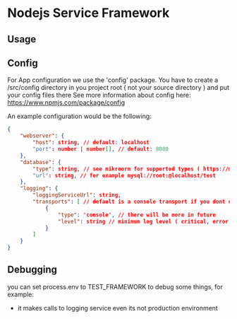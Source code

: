 # Nodejs Service Framework

## Usage

## Config

For App configuration we use the 'config' package.
You have to create a /src/config directory in you project root ( not your source directory ) and put your config files there
See more information about config here: https://www.npmjs.com/package/config

An example configuration would be the following:

```json
{
    "webserver": {
        "host": string, // default: localhost
        "port": number | number[], // default: 8080
    },
    "database": {
        "type": string, // see mikroorm for supported types ( https://mikro-orm.io/docs/configuration/#driver )
        "url": string, // for example mysql://root:@localhost/test
    },
    "logging": {
        "loggingServiceUrl": string,
        "transports": [ // default is a console transport if you dont defined otherwise
            {
                "type": 'console', // there will be more in future
                "level": string // minimum log level ( critical, error, warning, info, framework, debug, silly ) // default is framework
            }
        ]
    }
}
```

## Debugging

you can set process.env to TEST_FRAMEWORK to debug some things, for example:

- it makes calls to logging service even its not production environment
